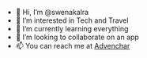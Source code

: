 - 👋 Hi, I’m @swenakalra
- 👀 I’m interested in Tech and Travel
- 🌱 I’m currently learning everything
- 💞️ I’m looking to collaborate on an app
- 📫 You can reach me at <a href="https://www.advenchar.com/">Advenchar</a>

<!---
swenakalra/swenakalra is a ✨ special ✨ repository because its `README.md` (this file) appears on your GitHub profile.
You can click the Preview link to take a look at your changes.
--->
